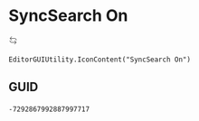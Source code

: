 # SyncSearch On
![](/img/SyncSearch%20On.png)

``` CSharp
EditorGUIUtility.IconContent("SyncSearch On")
```
## GUID
```
-7292867992887997717
```
